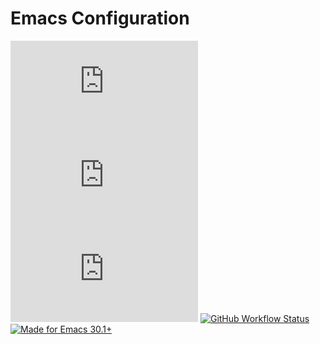 # Emacs Configuration

[![Last commit](https://img.shields.io/github/last-commit/xuchengpeng/.emacs.d?style=flat-square)](https://github.com/xuchengpeng/.emacs.d/pulse)
[![License](https://img.shields.io/github/license/xuchengpeng/.emacs.d?style=flat-square)](https://github.com/xuchengpeng/.emacs.d/blob/main/LICENSE)
[![Repo size](https://img.shields.io/github/repo-size/xuchengpeng/.emacs.d?style=flat-square)](https://github.com/xuchengpeng/.emacs.d)
[![GitHub Workflow Status](https://img.shields.io/github/actions/workflow/status/xuchengpeng/.emacs.d/build.yml?style=flat-square)](https://github.com/xuchengpeng/.emacs.d/actions)
[![Made for Emacs 30.1+](https://img.shields.io/badge/Made_for-Emacs_30.1+-blueviolet.svg?style=flat-square)](https://www.gnu.org/software/emacs/)
